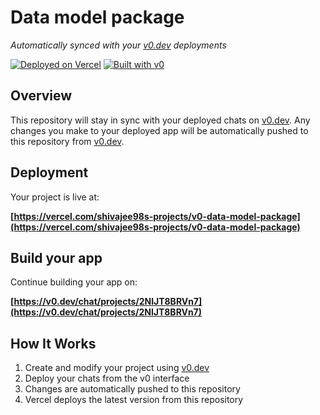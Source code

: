 # Data model package

*Automatically synced with your [v0.dev](https://v0.dev) deployments*

[![Deployed on Vercel](https://img.shields.io/badge/Deployed%20on-Vercel-black?style=for-the-badge&logo=vercel)](https://vercel.com/shivajee98s-projects/v0-data-model-package)
[![Built with v0](https://img.shields.io/badge/Built%20with-v0.dev-black?style=for-the-badge)](https://v0.dev/chat/projects/2NlJT8BRVn7)

## Overview

This repository will stay in sync with your deployed chats on [v0.dev](https://v0.dev).
Any changes you make to your deployed app will be automatically pushed to this repository from [v0.dev](https://v0.dev).

## Deployment

Your project is live at:

**[https://vercel.com/shivajee98s-projects/v0-data-model-package](https://vercel.com/shivajee98s-projects/v0-data-model-package)**

## Build your app

Continue building your app on:

**[https://v0.dev/chat/projects/2NlJT8BRVn7](https://v0.dev/chat/projects/2NlJT8BRVn7)**

## How It Works

1. Create and modify your project using [v0.dev](https://v0.dev)
2. Deploy your chats from the v0 interface
3. Changes are automatically pushed to this repository
4. Vercel deploys the latest version from this repository